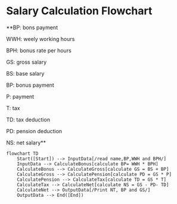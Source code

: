# Salary Calculation Flowchart
**BP: bons payment

WWH: weely working hours

BPH: bonus rate per hours

GS: gross salary

BS: base salary

BP: bonus payment

P: payment

T: tax

TD: tax deduction

PD: pension deduction

NS: net salary**

```mermaid
flowchart TD
    Start([Start]) --> InputData[/read name,BP,WWH and BPH/]
    InputData --> CalculateBonus[calculate BP= WWH * BPH]
    CalculateBonus --> CalculateGross[calculate GS = BS + BP]
    CalculateGross --> CalculatePension[calculate PD = GS * P]
    CalculatePension --> CalculateTax[calculate TD = GS * T]
    CalculateTax --> CalculateNet[calculate NS = GS - PD- TD]
    CalculateNet --> OutputData[/Print NT, BP and GS/]
    OutputData --> End([End])

